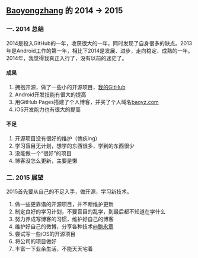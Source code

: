 [Baoyongzhang](https://github.com/baoyongzhang) 的 2014 -> 2015
-------------
### 一. 2014 总结
2014是投入GitHub的一年，收获很大的一年，同时发现了自身很多的缺点。2013年是Android工作的第一年，相比下2014是发展、进步，走向稳定、成熟的一年。2014年，我觉得我真正入行了，没有以前的迷茫了。

#### 成果
1. 拥抱开源，做了一些小的开源项目，[我的GitHub](https://github.com/baoyongzhang)
2. Android开发技能有很大的提高
3. 用GitHub Pages搭建了个人博客，并买了个人域名[baoyz.com](http://baoyz.com)
4. iOS开发能力也有很大的提高

#### 不足
1. 开源项目没有很好的维护（愧疚ing）
2. 学习盲目无计划，想学的东西很多，学到的东西很少
3. 没能做一个“很好”的项目
4. 博客没怎么更新，主要是懒

### 二. 2015 展望
2015首先要从自己的不足入手，做开源，学习新技术。

1. 做一些更靠谱的开源项目，并不断维护更新 
2. 制定良好的学习计划，不要盲目的乱学，到最后都不知道在学什么
3. 努力养成写博客的习惯，维护好自己的博客
4. 维护好自己的微博，分享各种技术[@鲍永章](http://weibo.com/u/3224930551)
4. 尝试写一些iOS的开源项目
5. 将公司的项目做好
6. 丰富一下业余生活，不能天天宅着
